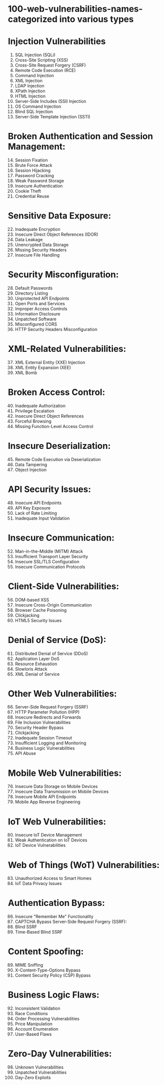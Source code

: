 # 100-web-vulnerabilities-names- categorized into various types
# Injection Vulnerabilities
1. SQL Injection (SQLi)
2. Cross-Site Scripting (XSS)
3. Cross-Site Request Forgery (CSRF)
4. Remote Code Execution (RCE)
5. Command Injection
6. XML Injection
7. LDAP Injection
8. XPath Injection
9. HTML Injection
10. Server-Side Includes (SSI) Injection
11. OS Command Injection
12. Blind SQL Injection
13. Server-Side Template Injection (SSTI)
# Broken Authentication and Session Management:
14. Session Fixation
15. Brute Force Attack
16. Session Hijacking
17. Password Cracking
18. Weak Password Storage
19. Insecure Authentication
20. Cookie Theft
21. Credential Reuse
# Sensitive Data Exposure:
22. Inadequate Encryption
23. Insecure Direct Object References (IDOR)
24. Data Leakage
25. Unencrypted Data Storage
26. Missing Security Headers
27. Insecure File Handling
# Security Misconfiguration:
28. Default Passwords
29. Directory Listing
30. Unprotected API Endpoints
31. Open Ports and Services
32. Improper Access Controls
33. Information Disclosure
34. Unpatched Software
35. Misconfigured CORS
36. HTTP Security Headers Misconfiguration
# XML-Related Vulnerabilities:
37. XML External Entity (XXE) Injection
38. XML Entity Expansion (XEE)
39. XML Bomb
# Broken Access Control:
40. Inadequate Authorization
41. Privilege Escalation
42. Insecure Direct Object References
43. Forceful Browsing
44. Missing Function-Level Access Control
# Insecure Deserialization:
45. Remote Code Execution via Deserialization
46. Data Tampering
47. Object Injection
# API Security Issues:
48. Insecure API Endpoints
49. API Key Exposure
50. Lack of Rate Limiting
51. Inadequate Input Validation
# Insecure Communication:
52. Man-in-the-Middle (MITM) Attack
53. Insufficient Transport Layer Security
54. Insecure SSL/TLS Configuration
55. Insecure Communication Protocols
# Client-Side Vulnerabilities:
56. DOM-based XSS
57. Insecure Cross-Origin Communication
58. Browser Cache Poisoning
59. Clickjacking
60. HTML5 Security Issues
# Denial of Service (DoS):
61. Distributed Denial of Service (DDoS)
62. Application Layer DoS
63. Resource Exhaustion
64. Slowloris Attack
65. XML Denial of Service
# Other Web Vulnerabilities:
66. Server-Side Request Forgery (SSRF)
67. HTTP Parameter Pollution (HPP)
68. Insecure Redirects and Forwards
69. File Inclusion Vulnerabilities
70. Security Header Bypass
71. Clickjacking
72. Inadequate Session Timeout
73. Insufficient Logging and Monitoring
74. Business Logic Vulnerabilities
75. API Abuse
# Mobile Web Vulnerabilities:
76. Insecure Data Storage on Mobile Devices
77. Insecure Data Transmission on Mobile Devices
78. Insecure Mobile API Endpoints
79. Mobile App Reverse Engineering
# IoT Web Vulnerabilities:
80. Insecure IoT Device Management
81. Weak Authentication on IoT Devices
82. IoT Device Vulnerabilities
# Web of Things (WoT) Vulnerabilities:
83. Unauthorized Access to Smart Homes
84. IoT Data Privacy Issues
# Authentication Bypass:
86. Insecure "Remember Me" Functionality
87. CAPTCHA Bypass
Server-Side Request Forgery (SSRF):
87. Blind SSRF
88. Time-Based Blind SSRF
# Content Spoofing:
89. MIME Sniffing
90. X-Content-Type-Options Bypass
91. Content Security Policy (CSP) Bypass
# Business Logic Flaws:
92. Inconsistent Validation
93. Race Conditions
94. Order Processing Vulnerabilities
95. Price Manipulation
96. Account Enumeration
97. User-Based Flaws
# Zero-Day Vulnerabilities:
98. Unknown Vulnerabilities
99. Unpatched Vulnerabilities
100. Day-Zero Exploits
